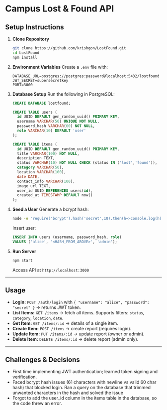 # Campus Lost & Found API

## Setup Instructions

1. **Clone Repository**

   ```bash
   git clone https://github.com/krishgon/LostFound.git
   cd LostFound
   npm install
   ```

2. **Environment Variables**
   Create a `.env` file with:

   ```env
   DATABASE_URL=postgres://postgres:password@localhost:5432/lostfound
   JWT_SECRET=supersecretkey
   PORT=3000
   ```

3. **Database Setup**
   Run the following in PostgreSQL:

   ```sql
   CREATE DATABASE lostfound;

   CREATE TABLE users (
     id UUID DEFAULT gen_random_uuid() PRIMARY KEY,
     username VARCHAR(50) UNIQUE NOT NULL,
     password_hash VARCHAR(60) NOT NULL,
     role VARCHAR(10) DEFAULT 'user'
   );

   CREATE TABLE items (
     id UUID DEFAULT gen_random_uuid() PRIMARY KEY,
     title VARCHAR(100) NOT NULL,
     description TEXT,
     status VARCHAR(10) NOT NULL CHECK (status IN ('lost','found')),
     category VARCHAR(50),
     location VARCHAR(100),
     date DATE,
     contact_info VARCHAR(100),
     image_url TEXT,
     user_id UUID REFERENCES users(id),
     created_at TIMESTAMP DEFAULT now()
   );
   ```

4. **Seed a User**
   Generate a bcrypt hash:

   ```bash
   node -e "require('bcrypt').hash('secret',10).then(h=>console.log(h))"
   ```

   Insert user:

   ```sql
   INSERT INTO users (username, password_hash, role)
   VALUES ('alice', '<HASH_FROM_ABOVE>', 'admin');
   ```

5. **Run Server**

   ```bash
   npm start
   ```

   Access API at `http://localhost:3000`

---

## Usage

* **Login:** `POST /auth/login` with `{ "username": "alice", "password": "secret" }` → returns JWT token.
* **List Items:** `GET /items` → fetch all items. Supports filters: `status`, `category`, `location`, `date`.
* **Get Item:** `GET /items/:id` → details of a single item.
* **Create Item:** `POST /items` → create report (requires login).
* **Update Item:** `PUT /items/:id` → update report (owner or admin).
* **Delete Item:** `DELETE /items/:id` → delete report (admin only).

---

## Challenges & Decisions

* First time implementing JWT authentication; learned token signing and verification.
* Faced bcrypt hash issues (61 characters with newline vs valid 60 char hash) that blocked login. Ran a query on the database that trimmed unwanted characters in the hash and solved the issue
* Forgot to add the user_id column in the items table in the database, so the code threw an error.
